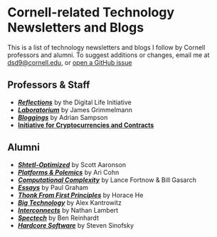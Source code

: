 # Cornell-related Technology Newsletters and Blogs

This is a list of technology newsletters and blogs I follow by Cornell professors and alumni. To suggest additions or changes, email me at [dsd9@cornell.edu](mailto:dsd9@cornell.edu), or [open a GitHub issue](https://github.com/dantasfiles/cornell-technology-blogs/issues)

## Professors & Staff
* [**_Reflections_**](https://www.dli.tech.cornell.edu/blog) by the Digital Life Initiative
* [**_Laboratorium_**](https://3d.laboratorium.net/) by James Grimmelmann
* [**_Bloggings_**](https://www.cs.cornell.edu/~asampson/blog/) by Adrian Sampson
* [**Initiative for Cryptocurrencies and Contracts**](https://www.youtube.com/@ic3initiativeforcryptocurr114)

## Alumni
* [**_Shtetl-Optimized_**](https://scottaaronson.blog/) by Scott Aaronson
* [**_Platforms & Polemics_**](https://aricohn.substack.com/) by Ari Cohn
* [**_Computational Complexity_**](https://blog.computationalcomplexity.org/) by Lance Fortnow & Bill Gasarch
* [**_Essays_**](https://paulgraham.com/articles.html) by Paul Graham
* [**_Thonk From First Principles_**](https://www.thonking.ai/) by Horace He
* [**_Big Technology_**](https://www.bigtechnology.com/) by Alex Kantrowitz
* [**_Interconnects_**](https://www.interconnects.ai/) by Nathan Lambert
* [**_Spectech_**](https://blog.spec.tech/) by Ben Reinhardt
* [**_Hardcore Software_**](https://hardcoresoftware.learningbyshipping.com/) by Steven Sinofsky

